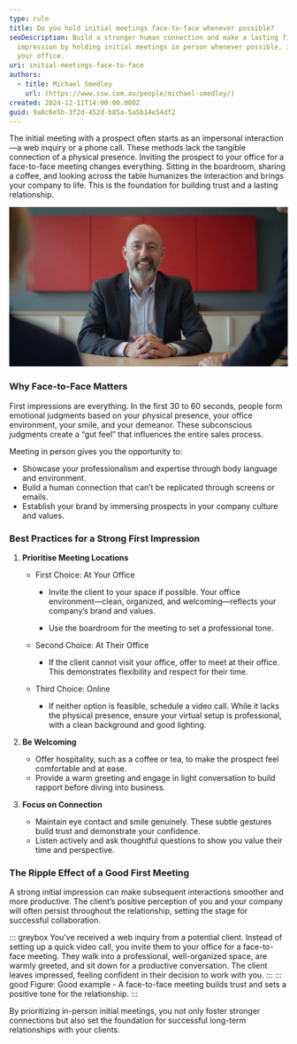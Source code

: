 ```yaml
---
type: rule
title: Do you hold initial meetings face-to-face whenever possible?
seoDescription: Build a stronger human connection and make a lasting first
  impression by holding initial meetings in person whenever possible, ideally at
  your office.
uri: initial-meetings-face-to-face
authors:
  - title: Michael Smedley
    url: (https://www.ssw.com.au/people/michael-smedley/)
created: 2024-12-11T14:00:00.000Z
guid: 9a8c6e5b-3f2d-452d-b85a-5a5b14e54df2
---
```


The initial meeting with a prospect often starts as an impersonal interaction—a web inquiry or a phone call. These methods lack the tangible connection of a physical presence. Inviting the prospect to your office for a face-to-face meeting changes everything. Sitting in the boardroom, sharing a coffee, and looking across the table humanizes the interaction and brings your company to life. This is the foundation for building trust and a lasting relationship.


![Figure: It is important to greet people with a warm smile in a professional setting at your office](Office-meeting.webp)
<!--endintro-->

### Why Face-to-Face Matters

First impressions are everything. In the first 30 to 60 seconds, people form emotional judgments based on your physical presence, your office environment, your smile, and your demeanor. These subconscious judgments create a “gut feel” that influences the entire sales process.

Meeting in person gives you the opportunity to:

- Showcase your professionalism and expertise through body language and environment.
- Build a human connection that can’t be replicated through screens or emails.
- Establish your brand by immersing prospects in your company culture and values.

### Best Practices for a Strong First Impression

1. **Prioritise Meeting Locations**

    * First Choice: At Your Office

        - Invite the client to your space if possible. Your office environment—clean, organized, and welcoming—reflects your company’s brand and values.

        - Use the boardroom for the meeting to set a professional tone.

    * Second Choice: At Their Office

        - If the client cannot visit your office, offer to meet at their office. This demonstrates flexibility and respect for their time.

    * Third Choice: Online

        - If neither option is feasible, schedule a video call. While it lacks the physical presence, ensure your virtual setup is professional, with a clean background and good lighting.

2. **Be Welcoming**
   - Offer hospitality, such as a coffee or tea, to make the prospect feel comfortable and at ease.
   - Provide a warm greeting and engage in light conversation to build rapport before diving into business.

3. **Focus on Connection**
   - Maintain eye contact and smile genuinely. These subtle gestures build trust and demonstrate your confidence.
   - Listen actively and ask thoughtful questions to show you value their time and perspective.

### The Ripple Effect of a Good First Meeting

A strong initial impression can make subsequent interactions smoother and more productive. The client’s positive perception of you and your company will often persist throughout the relationship, setting the stage for successful collaboration.

::: greybox
You’ve received a web inquiry from a potential client. Instead of setting up a quick video call, you invite them to your office for a face-to-face meeting. They walk into a professional, well-organized space, are warmly greeted, and sit down for a productive conversation. The client leaves impressed, feeling confident in their decision to work with you.
:::
::: good
Figure: Good example - A face-to-face meeting builds trust and sets a positive tone for the relationship.
:::

By prioritizing in-person initial meetings, you not only foster stronger connections but also set the foundation for successful long-term relationships with your clients.

